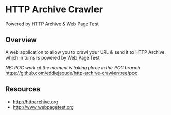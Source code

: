 HTTP Archive Crawler
====================
Powered by HTTP Archive & Web Page Test

Overview
--------
A web application to allow you to crawl your URL & send it to HTTP Archive, which in turns is powered by Web Page Test

*NB: POC work at the moment is taking place in the POC branch* https://github.com/eddiejaoude/http-archive-crawler/tree/poc

Resources
---------
* http://httparchive.org
* http://www.webpagetest.org

